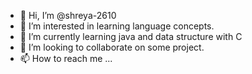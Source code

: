 - 👋 Hi, I’m @shreya-2610
- 👀 I’m interested in learning language concepts.
- 🌱 I’m currently learning java and data structure with C
- 💞️ I’m looking to collaborate on some project.
- 📫 How to reach me ...

<!---
shreya-2610/shreya-2610 is a ✨ special ✨ repository because its `README.md` (this file) appears on your GitHub profile.
You can click the Preview link to take a look at your changes.
--->
